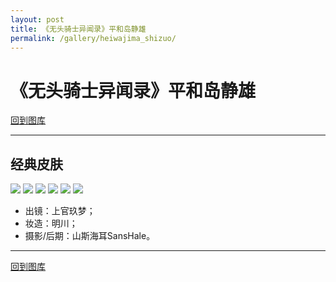```yaml
---
layout: post
title: 《无头骑士异闻录》平和岛静雄
permalink: /gallery/heiwajima_shizuo/
---
```


<haed>
    <link rel="stylesheet" href="../../css/gallery.css">
</haed>

# 《无头骑士异闻录》平和岛静雄

[回到图库](../)

---

## 经典皮肤

<div class="horizontal">
    <img src="classic/heiwajima_shizuo-001.jpg">
    <img src="classic/heiwajima_shizuo-002.jpg">
    <img src="classic/heiwajima_shizuo-003.jpg">
    <img src="classic/heiwajima_shizuo-004.jpg">
    <img src="classic/heiwajima_shizuo-005.jpg">
    <img src="classic/heiwajima_shizuo-006.jpg">
</div>

- 出镜：上官玖梦；
- 妆造：明川；
- 摄影/后期：山斯海耳SansHale。

---

[回到图库](../)